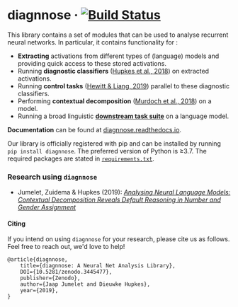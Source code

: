 # diagnnose &middot; [![Build Status](https://travis-ci.com/i-machine-think/diagnnose.svg?branch=master)](https://travis-ci.com/i-machine-think/diagnnose)

This library contains a set of modules that can be used to analyse recurrent neural networks.
In particular, it contains functionality for :
- **Extracting** activations from different types of (language) models and providing quick access to these stored activations.
- Running **diagnostic classifiers** ([Hupkes et al., 2018](https://arxiv.org/pdf/1711.10203.pdf)) on extracted activations.
- Running **control tasks** ([Hewitt & Liang, 2019](https://arxiv.org/pdf/1909.03368.pdf)) parallel to these diagnostic classifiers.
- Performing **contextual decomposition** ([Murdoch et al., 2018](https://arxiv.org/pdf/1801.05453.pdf)) on a model.
- Running a broad linguistic [**downstream task suite**](https://github.com/i-machine-think/diagnnose/tree/master/diagnnose/downstream) on a language model.

**Documentation** can be found at [diagnnose.readthedocs.io](https://diagnnose.readthedocs.io).

Our library is officially registered with pip and can be installed by running `pip install diagnnose`.
The preferred version of Python is ≥3.7. The required packages are stated in [`requirements.txt`](https://github.com/i-machine-think/diagnnose/blob/master/requirements.txt).

### Research using `diagnnose`
- Jumelet, Zuidema & Hupkes (2019): _[Analysing Neural Language Models: Contextual Decomposition Reveals Default Reasoning in Number and Gender Assignment](https://arxiv.org/pdf/1909.08975.pdf)_

#### Citing
If you intend on using `diagnnose` for your research, please cite us as follows. Feel free to reach out, we'd love to help!
```
@article{diagnnose,
    title={diagnnose: A Neural Net Analysis Library},
    DOI={10.5281/zenodo.3445477},
    publisher={Zenodo},
    author={Jaap Jumelet and Dieuwke Hupkes},
    year={2019},
}
```
